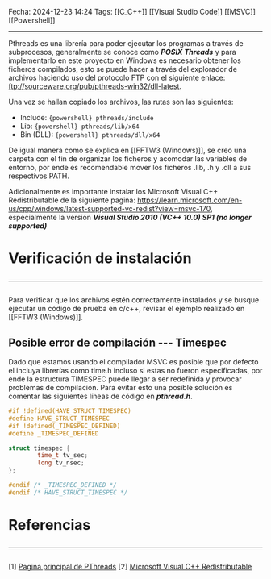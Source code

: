Fecha: 2024-12-23 14:24
Tags: [[C_C++]] [[Visual Studio Code]] [[MSVC]] [[Powershell]]
<hr>

Pthreads es una librería para poder ejecutar los programas a través de subprocesos, generalmente se conoce como ***POSIX Threads*** y para implementarlo en este proyecto en Windows es necesario obtener los ficheros compilados, esto se puede hacer a través del explorador de archivos haciendo uso del protocolo FTP con el siguiente enlace: ftp://sourceware.org/pub/pthreads-win32/dll-latest.

Una vez se hallan copiado los archivos, las rutas son las siguientes:
- Include: `{powershell} pthreads/include`
- Lib: `{powershell} pthreads/lib/x64`
- Bin (DLL): `{powershell} pthreads/dll/x64`

De igual manera como se explica en [[FFTW3 (Windows)]], se creo una carpeta con el fin de organizar los ficheros y acomodar las variables de entorno, por ende es recomendable mover los ficheros .lib, .h y .dll a sus respectivos PATH.

Adicionalmente es importante instalar los Microsoft Visual C++ Redistributable de la siguiente pagina: https://learn.microsoft.com/en-us/cpp/windows/latest-supported-vc-redist?view=msvc-170, especialmente la versión ***Visual Studio 2010 (VC++ 10.0) SP1 (no longer supported)*** 

# Verificación de instalación <hr>
Para verificar que los archivos estén correctamente instalados y se busque ejecutar un código de prueba en c/c++, revisar el ejemplo realizado en [[FFTW3 (Windows)]].

## Posible error de compilación --- Timespec
Dado que estamos usando el compilador MSVC es posible que por defecto el incluya librerías como time.h incluso si estas no fueron especificadas, por ende la estructura TIMESPEC puede llegar a ser redefinida y provocar problemas de compilación. Para evitar esto una posible solución es comentar las siguientes líneas de código en ***pthread.h***.
```c
#if !defined(HAVE_STRUCT_TIMESPEC)
#define HAVE_STRUCT_TIMESPEC
#if !defined(_TIMESPEC_DEFINED)
#define _TIMESPEC_DEFINED

struct timespec {
        time_t tv_sec;
        long tv_nsec;
};

#endif /* _TIMESPEC_DEFINED */
#endif /* HAVE_STRUCT_TIMESPEC */
```


# Referencias <hr>
\[1] [Pagina principal de PThreads](https://sourceware.org/pthreads-win32/)
\[2] [Microsoft Visual C++ Redistributable]( https://learn.microsoft.com/en-us/cpp/windows/latest-supported-vc-redist?view=msvc-170)
